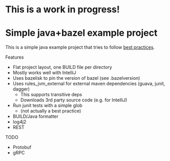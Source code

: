 # This is a work in progress!

# Simple java+bazel example project
This is a simple java example project that tries to follow [best practices](https://bazel.build/versions/master/docs/best-practices.html).

Features
- Flat project layout, one BUILD file per directory
- Mostly works well with IntelliJ
- Uses bazelisk to pin the version of bazel (see .bazelversion)
- Uses rules_jvm_external for external maven dependencies (guava, junit, dagger)
  - This supports transitive deps
  - Downloads 3rd party source code (e.g. for IntelliJ)
- Run junit tests with a simple glob
  - (not actually a best practice)
- BUILD/Java formatter
- log4j2
- REST

TODO
- Protobuf
- gRPC
